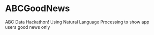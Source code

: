 # ABCGoodNews
ABC Data Hackathon! 
Using Natural Language Processing to show app users good news only
